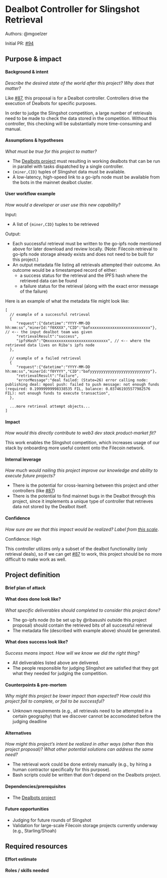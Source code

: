 # Dealbot Controller for Slingshot Retrieval

Authors: @mgoelzer

Initial PR: [#94](https://github.com/protocol/web3-dev-team/pull/94)

<!--
This template is for a proposal/brief/pitch for a significant project to be undertaken by a Web3 Dev project team.
The goal of project proposals is to help us decide which work to take on, which things are more valuable than other things.
-->
<!--
A proposal should contain enough detail for others to understand how this project contributes to our team’s mission of product-market fit
for our unified stack of protocols, what is included in scope of the project, where to get started if a project team were to take this on,
and any other information relevant for prioritizing this project against others.
It does not need to describe the work in much detail. Most technical design and planning would take place after a proposal is adopted.
Good project scope aims for ~3-5 engineers for 1-3 months (though feel free to suggest larger-scoped projects anyway). 
Projects do not include regular day-to-day maintenance and improvement work, e.g. on testing, tooling, validation, code clarity, refactors for future capability, etc.
-->
<!--
For ease of discussion in PRs, consider breaking lines after every sentence or long phrase.
-->

## Purpose &amp; impact 
#### Background &amp; intent
_Describe the desired state of the world after this project? Why does that matter?_
<!--
Outline the status quo, including any relevant context on the problem you’re seeing that this project should solve. Wherever possible, include pains or problems that you’ve seen users experience to help motivate why solving this problem works towards top-line objectives. 
-->

Like [#87](https://github.com/protocol/web3-dev-team/pull/87), this proposal is for a Dealbot controller.  Controllers drive the execution of Dealbots for specific purposes.

In order to judge the Slingshot competition, a large number of retrievals need to be made to check the data stored in the competition.  Without this controller, this checking will be substantially more time-consuming and manual.


#### Assumptions &amp; hypotheses
_What must be true for this project to matter?_
<!--(bullet list)-->

 - The [Dealbots project](https://github.com/protocol/web3-dev-team/pull/84) must resulting in working dealbots that can be run in parallel with tasks dispatched by a single controller.
 - `{miner,CID}` tuples of Slingshot data must be available.
 - A low-latency, high-speed link to a go-ipfs node must be available from the bots in the mainnet dealbot cluster.

#### User workflow example
_How would a developer or user use this new capability?_

Input:

 - A list of `{miner,CID}` tuples to be retrieved

Output:

 - Each successful retrieval must be written to the go-ipfs node mentioned above for later download and review locally.  (Note:  Filecoin retrieval to go-ipfs node storage already exists and does not need to be built for this project.)
 - An output metadata file listing all retrievals attempted their outcome.  An outcome would be a timestamped record of either:
   - a success status for the retrieval and the IPFS hash where the retrieved data can be found
   - a failure status for the retrieval (along with the exact error message of the failure)
  
  Here is an example of what the metadata file might look like:
  
```
[
  // example of a successful retrieval
  {
     "request":{"datetime":"YYYY-MM-DD hh:mm:ss","minerId:"f0XXXX","CID":"bafxxxxxxxxxxxxxxxxxxxxxxxxxxx"}, // <-- the input dealbot team was given
     "retrievalResult":"success",
     "ipfsHash":"Qmxxxxxxxxxxxxxxxxxxxxxxxxxxx", // <-- where the retrieved data lives on Riba's ipfs node
  },
  
  // example of a failed retrieval
  {
     "request":{"datetime":"YYYY-MM-DD hh:mm:ss","minerId:"f0YYYY","CID":"bafyyyyyyyyyyyyyyyyyyyyyyyyyyy"},
     "retrievalResult":"failure",
     "errorMessage":"deal failed: (State=26) error calling node: publishing deal: mpool push: failed to push message: not enough funds (required: 0.19999999998338535 FIL, balance: 0.037461935577982576 FIL): not enough funds to execute transaction",
  },
  
  ...more retrieval attempt objects...
]
```

#### Impact
_How would this directly contribute to web3 dev stack product-market fit?_

<!--
Explain how this addresses known challenges or opportunities.
What awesome potential impact/outcomes/results will we see if we nail this project?
-->

This work enables the Slingshot competition, which increases usage of our stack by onboarding more useful content onto the Filecoin network.

#### Internal leverage
_How much would nailing this project improve our knowledge and ability to execute future projects?_

<!--
Explain the opportunity or leverage point for our subsequent velocity/impact (e.g. by speeding up development, enabling more contributors, etc)
-->

 - There is the potential for cross-learning between this project and other controllers (like [#87](https://github.com/protocol/web3-dev-team/pull/87))
 - There is the potential to find mainnet bugs in the Dealbot through this project, since it implements a unique type of controller that retrieves data not stored by the Dealbot itself.

#### Confidence
_How sure are we that this impact would be realized? Label from [this scale](https://medium.com/@nimay/inside-product-introduction-to-feature-priority-using-ice-impact-confidence-ease-and-gist-5180434e5b15)_.

<!--Explain why this rating-->

Confidence:  High

This controller utilizes only a subset of the dealbot functionality (only retrieval deals), so if we can get [#87](https://github.com/protocol/web3-dev-team/pull/87) to work, this project should be no more difficult to make work as well.


## Project definition
#### Brief plan of attack

<!--Briefly describe the milestones/steps/work needed for this project-->

#### What does done look like?
_What specific deliverables should completed to consider this project done?_

 - The go-ipfs node (to be set up by @ribasushi outside this project proposal) should contain the retrieved bits of all successful retrieval
 - The metadata file (described with example above) should be generated.

####  What does success look like?
_Success means impact. How will we know we did the right thing?_

<!--
Provide success criteria. These might include particular metrics, desired changes in the types of bug reports being filed, desired changes in qualitative user feedback (measured via surveys, etc), etc.
-->

 - All deliverables listed above are delivered.
 - The people responsible for judging Slingshot are satisfied that they got what they needed for judging the competition.

#### Counterpoints &amp; pre-mortem
_Why might this project be lower impact than expected? How could this project fail to complete, or fail to be successful?_

 - Unknown requirements (e.g., all retrievals need to be attempted in a certain geography) that we discover cannot be accomodated before the judging deadline

#### Alternatives
_How might this project’s intent be realized in other ways (other than this project proposal)? What other potential solutions can address the same need?_

 - The retrieval work could be done entirely manually (e.g., by hiring a human contractor specifically for this purpose).
 - Bash scripts could be written that don't depend on the Dealbots project.

#### Dependencies/prerequisites
<!--List any other projects that are dependencies/prerequisites for this project that is being pitched.-->

 - The [Dealbots project](https://github.com/protocol/web3-dev-team/pull/84)

#### Future opportunities
<!--What future projects/opportunities could this project enable?-->

 - Judging for future rounds of Slingshot
 - Validation for large-scale Filecoin storage projects currently underway (e.g., Starling/Shoah)

## Required resources

#### Effort estimate
<!--T-shirt size rating of the size of the project. If the project might require external collaborators/teams, please note in the roles/skills section below). 
For a team of 3-5 people with the appropriate skills:
- Small, 1-2 weeks
- Medium, 3-5 weeks
- Large, 6-10 weeks
- XLarge, >10 weeks
Describe any choices and uncertainty in this scope estimate. (E.g. Uncertainty in the scope until design work is complete, low uncertainty in execution thereafter.)
-->

#### Roles / skills needed
<!--Describe the knowledge/skill-sets and team that are needed for this project (e.g. PM, docs, protocol or library expertise, design expertise, etc.). If this project could be externalized to the community or a team outside PL's direct employment, please note that here.-->
